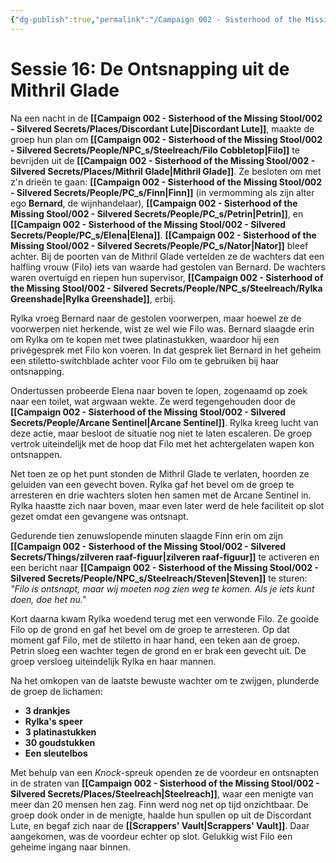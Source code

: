 ```yaml
---
{"dg-publish":true,"permalink":"/Campaign 002 - Sisterhood of the Missing Stool/002 - Silvered Secrets/Notes/Session recaps/016 De Ontsnapping uit de Mithril Glade/"}
---
```


# Sessie 16: De Ontsnapping uit de Mithril Glade

Na een nacht in de **[[Campaign 002 - Sisterhood of the Missing Stool/002 - Silvered Secrets/Places/Discordant Lute\|Discordant Lute]]**, maakte de groep hun plan om **[[Campaign 002 - Sisterhood of the Missing Stool/002 - Silvered Secrets/People/NPC_s/Steelreach/Filo Cobbletop\|Filo]]** te bevrijden uit de **[[Campaign 002 - Sisterhood of the Missing Stool/002 - Silvered Secrets/Places/Mithril Glade\|Mithril Glade]]**. Ze besloten om met z'n drieën te gaan: **[[Campaign 002 - Sisterhood of the Missing Stool/002 - Silvered Secrets/People/PC_s/Finn\|Finn]]** (in vermomming als zijn alter ego **Bernard**, de wijnhandelaar), **[[Campaign 002 - Sisterhood of the Missing Stool/002 - Silvered Secrets/People/PC_s/Petrin\|Petrin]]**, en **[[Campaign 002 - Sisterhood of the Missing Stool/002 - Silvered Secrets/People/PC_s/Elena\|Elena]]**. **[[Campaign 002 - Sisterhood of the Missing Stool/002 - Silvered Secrets/People/PC_s/Nator\|Nator]]** bleef achter. Bij de poorten van de Mithril Glade vertelden ze de wachters dat een halfling vrouw (Filo) iets van waarde had gestolen van Bernard. De wachters waren overtuigd en riepen hun supervisor, **[[Campaign 002 - Sisterhood of the Missing Stool/002 - Silvered Secrets/People/NPC_s/Steelreach/Rylka Greenshade\|Rylka Greenshade]]**, erbij.

Rylka vroeg Bernard naar de gestolen voorwerpen, maar hoewel ze de voorwerpen niet herkende, wist ze wel wie Filo was. Bernard slaagde erin om Rylka om te kopen met twee platinastukken, waardoor hij een privégesprek met Filo kon voeren. In dat gesprek liet Bernard in het geheim een stiletto-switchblade achter voor Filo om te gebruiken bij haar ontsnapping.

Ondertussen probeerde Elena naar boven te lopen, zogenaamd op zoek naar een toilet, wat argwaan wekte. Ze werd tegengehouden door de **[[Campaign 002 - Sisterhood of the Missing Stool/002 - Silvered Secrets/People/Arcane Sentinel\|Arcane Sentinel]]**. Rylka kreeg lucht van deze actie, maar besloot de situatie nog niet te laten escaleren. De groep vertrok uiteindelijk met de hoop dat Filo met het achtergelaten wapen kon ontsnappen.

Net toen ze op het punt stonden de Mithril Glade te verlaten, hoorden ze geluiden van een gevecht boven. Rylka gaf het bevel om de groep te arresteren en drie wachters sloten hen samen met de Arcane Sentinel in. Rylka haastte zich naar boven, maar even later werd de hele faciliteit op slot gezet omdat een gevangene was ontsnapt.

Gedurende tien zenuwslopende minuten slaagde Finn erin om zijn **[[Campaign 002 - Sisterhood of the Missing Stool/002 - Silvered Secrets/Things/zilveren raaf-figuur\|zilveren raaf-figuur]]** te activeren en een bericht naar **[[Campaign 002 - Sisterhood of the Missing Stool/002 - Silvered Secrets/People/NPC_s/Steelreach/Steven\|Steven]]** te sturen:  
_"Filo is ontsnapt, maar wij moeten nog zien weg te komen. Als je iets kunt doen, doe het nu."_

Kort daarna kwam Rylka woedend terug met een verwonde Filo. Ze gooide Filo op de grond en gaf het bevel om de groep te arresteren. Op dat moment gaf Filo, met de stiletto in haar hand, een teken aan de groep. Petrin sloeg een wachter tegen de grond en er brak een gevecht uit. De groep versloeg uiteindelijk Rylka en haar mannen.

Na het omkopen van de laatste bewuste wachter om te zwijgen, plunderde de groep de lichamen:

- **3 drankjes**
- **Rylka's speer**
- **3 platinastukken**
- **30 goudstukken**
- **Een sleutelbos**

Met behulp van een _Knock_-spreuk openden ze de voordeur en ontsnapten in de straten van **[[Campaign 002 - Sisterhood of the Missing Stool/002 - Silvered Secrets/Places/Steelreach\|Steelreach]]**, waar een menigte van meer dan 20 mensen hen zag. Finn werd nog net op tijd onzichtbaar. De groep dook onder in de menigte, haalde hun spullen op uit de Discordant Lute, en begaf zich naar de **[[Scrappers' Vault\|Scrappers' Vault]]**. Daar aangekomen, was de voordeur echter op slot. Gelukkig wist Filo een geheime ingang naar binnen.